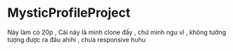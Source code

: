 # MysticProfileProject
Này làm có 20p , Cái này là mình clone đấy , chứ mình ngu vl , không tưởng tượng được ra đâu ahihi , chưa responsive huhu
